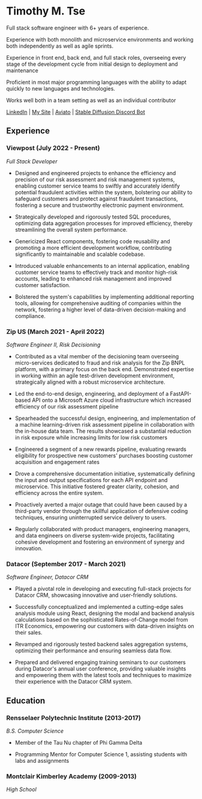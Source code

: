 # Timothy M. Tse

Full stack software engineer with 6+ years of experience.

Experience with both monolith and microservice environments and working both independently as well as agile sprints. 

Experience in front end, back end, and full stack roles, overseeing every stage of the development cycle from initial design to deployment and maintenance

Proficient in most major programming languages with the ability to adapt quickly to new languages and technologies.

Works well both in a team setting as well as an individual contributor

[LinkedIn](https://www.linkedin.com/in/timothy-tse-723269103/) | [My Site](https://timothymtse.com/) | [Aviato](https://chat.openai.com/g/g-T31dS9uDV-aviato) | [Stable Diffusion Discord Bot](https://github.com/ttse76/stable-diffusion-discord)

## Experience

### Viewpost (July 2022 - Present)
*Full Stack Developer*

- Designed and engineered projects to enhance the efficiency and precision of our risk assessment and risk management systems, enabling customer service teams to swiftly and accurately identify potential fraudulent activities within the system, bolstering our ability to safeguard customers and protect against fraudulent transactions, fostering a secure and trustworthy electronic payment environment.
  
- Strategically developed and rigorously tested SQL procedures, optimizing data aggregation processes for improved efficiency, thereby streamlining the overall system performance.
  
- Genericized React components, fostering code reusability and promoting a more efficient development workflow, contributing significantly to maintainable and scalable codebase.
  
- Introduced valuable enhancements to an internal application, enabling customer service teams to effectively track and monitor high-risk accounts, leading to enhanced risk management and improved customer satisfaction.
  
- Bolstered the system's capabilities by implementing additional reporting tools, allowing for comprehensive auditing of companies within the network, fostering a higher level of data-driven decision-making and compliance.

### Zip US (March 2021 - April 2022)
*Software Engineer II, Risk Decisioning*

- Contributed as a vital member of the decisioning team overseeing micro-services dedicated to fraud and risk analysis for the Zip BNPL platform, with a primary focus on the back end. Demonstrated expertise in working within an agile test-driven development environment, strategically aligned with a robust microservice architecture.

- Led the end-to-end design, engineering, and deployment of a FastAPI-based API onto a Microsoft Azure cloud infrastructure which increased efficiency of our risk assessment pipeline

- Spearheaded the successful design, engineering, and implementation of a machine learning-driven risk assessment pipeline in collaboration with the in-house data team. The results showcased a substantial reduction in risk exposure while increasing limits for low risk customers

- Engineered a segment of a new rewards pipeline, evaluating rewards eligibility for prospective new customers' purchases boosting customer acquisition and engagement rates

- Drove a comprehensive documentation initiative, systematically defining the input and output specifications for each API endpoint and microservice. This initiative fostered greater clarity, cohesion, and efficiency across the entire system.

- Proactively averted a major outage that could have been caused by a third-party vendor through the skillful application of defensive coding techniques, ensuring uninterrupted service delivery to users.

- Regularly collaborated with product managers, engineering managers, and data engineers on diverse system-wide projects, facilitating cohesive development and fostering an environment of synergy and innovation.

### Datacor (September 2017 - March 2021)
*Software Engineer, Datacor CRM*

- Played a pivotal role in developing and executing full-stack projects for Datacor CRM, showcasing innovative and user-friendly solutions.

- Successfully conceptualized and implemented a cutting-edge sales analysis module using React, designing the modal and backend analysis calculations based on the sophisticated Rates-of-Change model from ITR Economics, empowering our customers with data-driven insights on their sales.

- Revamped and rigorously tested backend sales aggregation systems, optimizing their performance and ensuring seamless data flow.

- Prepared and delivered engaging training seminars to our customers during Datacor's annual user conference, providing valuable insights and empowering them with the latest tools and techniques to maximize their experience with the Datacor CRM system.

## Education

### Rensselaer Polytechnic Institute (2013-2017)
*B.S. Computer Science*
- Member of the Tau Nu chapter of Phi Gamma Delta
  
- Programming Mentor for Computer Science 1, assisting students with labs and assignments

### Montclair Kimberley Academy (2009-2013)
*High School*
